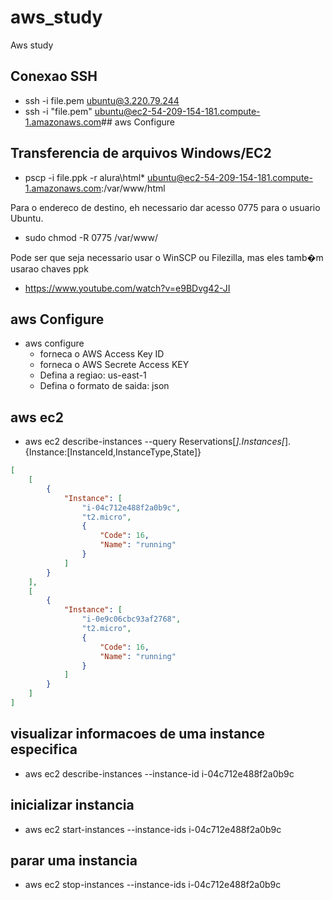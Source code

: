 # aws_study
Aws study


## Conexao SSH
- ssh -i file.pem ubuntu@3.220.79.244
- ssh -i "file.pem" ubuntu@ec2-54-209-154-181.compute-1.amazonaws.com## aws Configure

## Transferencia de arquivos Windows/EC2
- pscp -i file.ppk  -r alura\html\* ubuntu@ec2-54-209-154-181.compute-1.amazonaws.com:/var/www/html

Para o endereco de destino, eh necessario dar acesso 0775 para o usuario Ubuntu.
- sudo chmod -R 0775 /var/www/

Pode ser que seja necessario usar o WinSCP ou Filezilla, mas eles tamb�m usarao chaves ppk
- https://www.youtube.com/watch?v=e9BDvg42-JI



## aws Configure
- aws configure
    - forneca o AWS Access Key ID
    - forneca o AWS Secrete Access KEY
    - Defina a regiao: us-east-1
    - Defina o formato de saida: json

## aws ec2

- aws ec2 describe-instances --query Reservations[*].Instances[*].{Instance:[InstanceId,InstanceType,State]}

```json
[
    [
        {
            "Instance": [
                "i-04c712e488f2a0b9c",
                "t2.micro",
                {
                    "Code": 16,
                    "Name": "running"
                }
            ]
        }
    ],
    [
        {
            "Instance": [
                "i-0e9c06cbc93af2768",
                "t2.micro",
                {
                    "Code": 16,
                    "Name": "running"
                }
            ]
        }
    ]
]
```

## visualizar informacoes de uma instance especifica
- aws ec2 describe-instances --instance-id i-04c712e488f2a0b9c

## inicializar instancia
- aws ec2 start-instances --instance-ids i-04c712e488f2a0b9c

## parar uma instancia
- aws ec2 stop-instances --instance-ids i-04c712e488f2a0b9c
